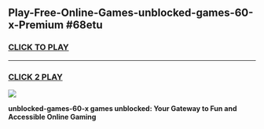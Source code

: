 
## Play-Free-Online-Games-unblocked-games-60-x-Premium #68etu
<h3>
<a href="https://premium.freeplayer.one?title=unblocked-games-60-x&ref=8M">CLICK TO PLAY</a></h3>
<hr>

<h3>
<a href="https://premium.freeplayer.one?title=unblocked-games-60-x&ref=8M">CLICK 2 PLAY</a>
  
</h3>

<a href="https://premium.freeplayer.one?title=unblocked-games-60-x&ref=8M"><img src="https://clearcache.store/games.png"></a>


**unblocked-games-60-x games unblocked: Your Gateway to Fun and Accessible Online Gaming**
